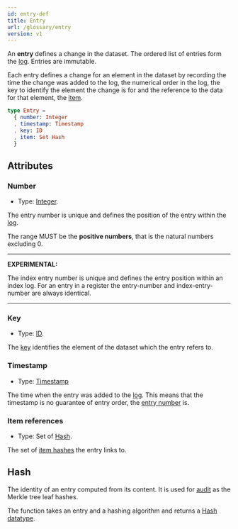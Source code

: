 ```yaml
---
id: entry-def
title: Entry
url: /glossary/entry
version: v1
---
```


An **entry** defines a change in the dataset. The ordered list of entries form
the [log](/v1/glossary/log). Entries are immutable.

Each entry defines a change for an element in the dataset by recording the
time the change was added to the log, the numerical order in the log, the
key to identify the element the change is for and the reference to the data
for that element, the [item](/v1/glossary/item).

```elm
type Entry =
  { number: Integer
  , timestamp: Timestamp
  , key: ID
  , item: Set Hash
  }
```

## Attributes

### Number

* Type: [Integer](/v1/datatypes/integer).

The entry number is unique and defines the position of the entry within the
[log](/v1/glossary/log).

The range MUST be the **positive numbers**, that is the natural numbers
excluding 0.

***
**EXPERIMENTAL:**

The index entry number is unique and defines
the entry position within an index log. For an entry in a
register the entry-number and index-entry-number are always identical.
***

### Key

* Type: [ID](/v1/key-def#id-type).

The [key](/v1/glossary/key) identifies the element of the dataset which the
entry refers to.

### Timestamp

* Type: [Timestamp](/v1/datatypes/timestamp)

The time when the entry was added to the [log](/v1/glossary/log). This means
that the timestamp is no guarantee of entry order, the [entry
number](#entry-number) is.


### Item references

* Type: Set of [Hash](/v1/datatypes/hash).

The set of [item hashes](/v1/glossary/item#hash) the entry links to.

## Hash

The identity of an entry computed from its content. It is used for
[audit](/v1/data-model#audit) as the Merkle tree leaf hashes.

The function takes an entry and a hashing algorithm and returns a [Hash
datatype](/v1/datatypes/hash).
